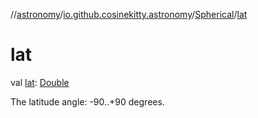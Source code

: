 //[astronomy](../../../index.md)/[io.github.cosinekitty.astronomy](../index.md)/[Spherical](index.md)/[lat](lat.md)

# lat

val [lat](lat.md): [Double](https://kotlinlang.org/api/latest/jvm/stdlib/kotlin-stdlib/kotlin/-double/index.html)

The latitude angle: -90..+90 degrees.
